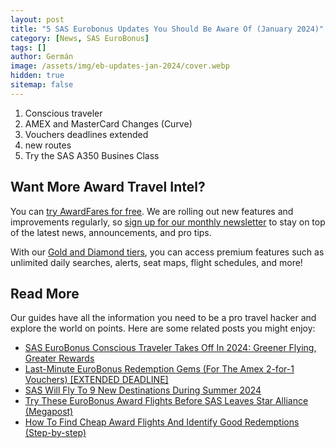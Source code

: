 ```yaml
---
layout: post
title: "5 SAS Eurobonus Updates You Should Be Aware Of (January 2024)"
category: [News, SAS EuroBonus]
tags: []
author: Germán
image: /assets/img/eb-updates-jan-2024/cover.webp
hidden: true
sitemap: false
---
```



1. Conscious traveler
2. AMEX and MasterCard Changes (Curve)
3. Vouchers deadlines extended
4. new routes
5. Try the SAS A350 Busines Class

## Want More Award Travel Intel?

You can [try AwardFares for free](https://awardfares.com/). We are rolling out new features and improvements regularly, so [sign up for our monthly newsletter](https://awardfares.com/newsletter) to stay on top of the latest news, announcements, and pro tips.

With our [Gold and Diamond tiers](https://awardfares.com/pricing), you can access premium features such as unlimited daily searches, alerts, seat maps, flight schedules, and more!

## Read More

Our guides have all the information you need to be a pro travel hacker and explore the world on points. Here are some related posts you might enjoy:

- [SAS EuroBonus Conscious Traveler Takes Off In 2024: Greener Flying, Greater Rewards](https://blog.awardfares.com/sas-eurobonus-conscious-traveler/)
- [Last-Minute EuroBonus Redemption Gems (For The Amex 2-for-1 Vouchers) [EXTENDED DEADLINE]](https://blog.awardfares.com/eurobonus-last-minute-awards-2023/)
- [SAS Will Fly To 9 New Destinations During Summer 2024](https://blog.awardfares.com/sas-summer-2024/)
- [Try These EuroBonus Award Flights Before SAS Leaves Star Alliance (Megapost)](https://blog.awardfares.com/eurobonus-star-alliance-awards/)
- [How To Find Cheap Award Flights And Identify Good Redemptions (Step-by-step)](https://blog.awardfares.com/how-to-find-cheap-award-flights/)